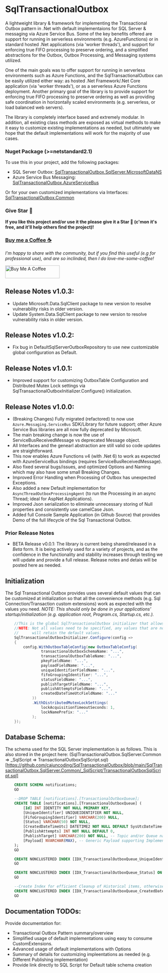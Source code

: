 ﻿# SqlTransactionalOutbox
A lightweight library & framework for implementing the Transactional Outbox pattern in .Net with default implementaions for SQL Server & messaging via Azure Service Bus. Some of the key benefits offered are support for running in serverless environments (e.g. AzureFunctions) or in standard hosted .Net applications (via 'worker threads'), and support for enforcing true FIFO processing to preserve ordering, and a simplified abstractions for the Outbox, Outbox Processing, and Messaging systems utilized.

One of the main goals was to offer support for running in serverless environments such as Azure Functions, and the SqlTransactionalOutbox can be easily utilized either way: as hosted .Net Framework/.Net Core application (via 'worker threads'), or as a serverless Azure Functions deployment. Another primary goal of the library is to provide support for enforcing true FIFO processing to preserve ordering as well as providing safe coordination in horizontally scaled environments (e.g. serverless, or load balanced web servers).

The library is completely interface based and extremely modular. In addition, all existing class methods are exposed as virtual methods to make it easy to customize existing implementations as needed, but ultimately we hope that the default implementations will work for the majority of use cases.

### Nuget Package (>=netstandard2.1)
To use this in your project, add the following packages:
- SQL Server Outbox: [SqlTransactionalOutbox.SqlServer.MicrosoftDataNS](https://www.nuget.org/packages/SqlTransactionalOutbox.SqlServer.MicrosoftDataNS/)
- Azure Service Bus Messaging: [SqlTransactionalOutbox.AzureServiceBus](https://www.nuget.org/packages/SqlTransactionalOutbox.AzureServiceBus/)

Or for your own customized implementations via Interfaces: [SqlTransactionalOutbox.Common](https://www.nuget.org/packages/SqlTransactionalOutbox.Common/)

### Give Star 🌟
**If you like this project and/or use it the please give it a Star 🌟 (c'mon it's free, and it'll help others find the project)!**

### [Buy me a Coffee ☕](https://www.buymeacoffee.com/cajuncoding)
*I'm happy to share with the community, but if you find this useful (e.g for professional use), and are so inclinded,
then I do love-me-some-coffee!*

<a href="https://www.buymeacoffee.com/cajuncoding" target="_blank">
<img src="https://cdn.buymeacoffee.com/buttons/default-orange.png" alt="Buy Me A Coffee" height="41" width="174">
</a>

## Release Notes v1.0.3:
- Update Microsoft.Data.SqlClient package to new version to resolve vulnerability risks in older version.
- Update System.Data.SqlClient package to new version to resolve vulnerability risks in older version.

## Release Notes v1.0.2:
- Fix bug in DefaultSqlServerOutboxRepository to use new customizable global configuration as Default.

## Release Notes v1.0.1:
- Improved support for customizing OutboxTable Configuration and Distributed Mutex Lock settings via SqlTransactionalOutboxInitializer.Configure() initialization.

## Release Notes v1.0.0:
- (Breaking Changes) Fully migrated (refactored) to now use `Azure.Messaging.ServiceBus` SDK/Library for future support; other Azure Service Bus libraries are all now fully deprecated by Microsoft.
- The main breaking change is now the use of ServiceBusReceivedMessage vs deprecated Message object.
- All Interfaces and the genearl abstraction are still valid so code updates are straightforward.
- This now enables Azure Functions v4 (with .Net 6) to work as expected with AzureServiceBus bindings (requires ServiceBusReceivedMessage).
- Also fixed several bugs/issues, and optimized Options and Naming which may also have some small Breaking Changes.
- Improved Error Handling when Processing of Outbox has unexpected Exceptions.
- Also added a new Default implementation for `AsyncThreadOutboxProcessingAgent` (to run the Processing in an async Thread; ideal for AspNet Applications).
- Improved Json serialization to eliminate unnecessary storing of Null properties and consistently use camelCase Json.
- Added full Console Sample Application (in Github Source) that provides Demo of the full lifecycle of the Sql Transactional Outbox.

### Prior Release Notes
- BETA Release v0.0.1: The library is current being shared/released in a _Beta_ form. It is being actively used for a variety of projects, and as the confidence in the functionality and stability increases through testing we will update and provide a full release. Release notes and detais will be posted here as needed.

## Initialization
The Sql Transactional Outbox provides uses several default values that can be customized at initialization
so that all the convenience methods (e.g. Sql Connection/Transaction custom extensions) work as expected with 
the values you need.
*NOTE: This should only be done in your applications' startup/initialization (e.g. application root, Program.cs, Startup.cs, etc.).*

```csharp
    //This is the global SqlTransactionalOutbox initializer that allows configuring custom settings to be used...
    //NOTE: Not all values need to be specified, any values that are not specified (e.g. or are set to null)
    //      will retain the default values.
    SqlTransactionalOutboxInitializer.Configure(config =>
    {
        config.WithOutboxTableConfig(new OutboxTableConfig(
                transactionalOutboxSchemaName: "...",
                transactionalOutboxTableName: "...",
                pkeyFieldName: "...",
                payloadFieldName: "...",
                uniqueIdentifierFieldName: "...",
                fifoGroupingIdentifier: "...",
                statusFieldName: "...",
                publishTargetFieldName: "...",
                publishAttemptsFieldName: "...",
                createdDateTimeUtcFieldName: "..."
            ))
            .WithDistributedMutexLockSettings(
                lockAcquisitionTimeoutSeconds: 1,
                lockNamePrefix: "..."
            );
    });
```

## Database Schema:
The schema used for the SQL Server implementation is as follows.  This is also stored in the project here:
(SqlTransactionalOutbox.SqlServer.Common => _SqlScript => TransactionalOutboxSqlScript.sql)
[https://github.com/cajuncoding/SqlTransactionalOutbox/blob/main/SqlTransactionalOutbox.SqlServer.Common/_SqlScript/TransactionalOutboxSqlScript.sql]
```sql
    CREATE SCHEMA notifications;
    GO

    --DROP TABLE [notifications].[TransactionalOutboxQueue];
    CREATE TABLE [notifications].[TransactionalOutboxQueue] (
	    [Id] INT IDENTITY NOT NULL PRIMARY KEY,
	    [UniqueIdentifier] UNIQUEIDENTIFIER NOT NULL,
	    [FifoGroupingIdentifier] VARCHAR(200) NULL,
	    [Status] VARCHAR(50) NOT NULL,
	    [CreatedDateTimeUtc] DATETIME2 NOT NULL DEFAULT SysUtcDateTime(),
	    [PublishAttempts] INT NOT NULL DEFAULT 0,
	    [PublishTarget] VARCHAR(200) NOT NULL, -- Topic and/or Queue name
	    [Payload] NVARCHAR(MAX), -- Generic Payload supporting Implementation specific processing (e.g. Json)
    );
    GO

    CREATE NONCLUSTERED INDEX [IDX_TransactionalOutboxQueue_UniqueIdentifier] ON [notifications].[TransactionalOutboxQueue] ([UniqueIdentifier]);
    GO

    CREATE NONCLUSTERED INDEX [IDX_TransactionalOutboxQueue_Status] ON [notifications].[TransactionalOutboxQueue] ([Status]);
    GO

    --Create Index for efficient Cleanup of Historical items, otherwise cleanup query processing may unexpectedly take a significant amount of time once the table grows to tens of thousands...
    CREATE NONCLUSTERED INDEX [IDX_TransactionalOutboxQueue_CreatedDateTimeUtc] ON [notifications].[TransactionalOutboxQueue] ([CreatedDateTimeUtc]);
    GO
```

## Documentation TODOs:
Provide documentation for:
 - Transactional Outbox Pattern summary/overview
 - Simplified usage of default implementations using easy to consume CustomExtensions.
 - Advanced usage of default implementations with Options
 - Summary of details for customizing impleentations as needed (e.g. Different Publishing implementation)
 - Provide link directly to SQL Script for Default table schema creation
